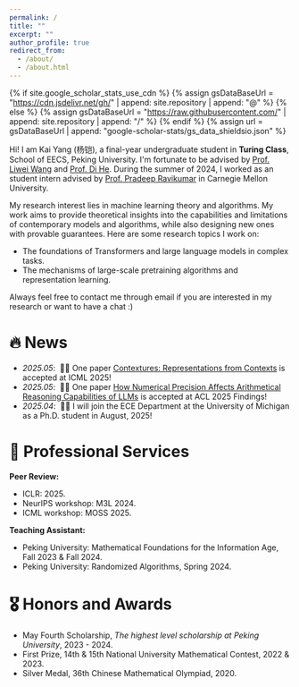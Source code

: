 ```yaml
---
permalink: /
title: ""
excerpt: ""
author_profile: true
redirect_from: 
  - /about/
  - /about.html
---
```


{% if site.google_scholar_stats_use_cdn %}
{% assign gsDataBaseUrl = "https://cdn.jsdelivr.net/gh/" | append: site.repository | append: "@" %}
{% else %}
{% assign gsDataBaseUrl = "https://raw.githubusercontent.com/" | append: site.repository | append: "/" %}
{% endif %}
{% assign url = gsDataBaseUrl | append: "google-scholar-stats/gs_data_shieldsio.json" %}

<!-- <span class='anchor' id='about-me'></span> -->

Hi! I am Kai Yang (杨铠), a final-year undergraduate student in **Turing Class**, School of EECS, Peking University. I'm fortunate to be advised by [Prof. Liwei Wang](http://www.liweiwang-pku.com/) and [Prof. Di He](https://dihe-pku.github.io/). During the summer of 2024, I worked as an student intern advised by [Prof. Pradeep Ravikumar](https://www.cs.cmu.edu/~pradeepr/) in Carnegie Mellon University.

My research interest lies in machine learning theory and algorithms. My work aims to provide theoretical insights into the capabilities and limitations of contemporary models and algorithms, while also designing new ones with provable guarantees.
Here are some research topics I work on:

- The foundations of Transformers and large language models in complex tasks.
- The mechanisms of large-scale pretraining algorithms and representation learning.

Always feel free to contact me through email if you are interested in my research or want to have a chat :)


# 🔥 News
- *2025.05*: &nbsp;🎉🎉 One paper <a href="/publications/#contextures" data-turbo="false">Contextures: Representations from Contexts</a> is accepted at ICML 2025!
- *2025.05*: &nbsp;🎉🎉 One paper <a href="/publications/#precision" data-turbo="false">How Numerical Precision Affects Arithmetical Reasoning Capabilities of LLMs</a> is accepted at ACL 2025 Findings!
- *2025.04*: &nbsp;🎉🎉 I will join the ECE Department at the University of Michigan as a Ph.D. student in August, 2025!



# 🏫 Professional Services
**Peer Review:**
* ICLR: 2025.
* NeurIPS workshop: M3L 2024.
* ICML workshop: MOSS 2025.

**Teaching Assistant:**
* Peking University: Mathematical Foundations for the Information Age, Fall 2023 & Fall 2024.
* Peking University: Randomized Algorithms, Spring 2024.



# 🎖 Honors and Awards
- May Fourth Scholarship, *The highest level scholarship at Peking University*, 2023 - 2024.
- First Prize, 14th & 15th National University Mathematical Contest, 2022 & 2023.
- Silver Medal, 36th Chinese Mathematical Olympiad, 2020.


<!-- # 📖 Educations
- *2019.06 - 2022.04 (now)*, Lorem ipsum dolor sit amet, consectetur adipiscing elit. Vivamus ornare aliquet ipsum, ac tempus justo dapibus sit amet. 
- *2015.09 - 2019.06*, Lorem ipsum dolor sit amet, consectetur adipiscing elit. Vivamus ornare aliquet ipsum, ac tempus justo dapibus sit amet. 

# 💬 Invited Talks
- *2021.06*, Lorem ipsum dolor sit amet, consectetur adipiscing elit. Vivamus ornare aliquet ipsum, ac tempus justo dapibus sit amet. 
- *2021.03*, Lorem ipsum dolor sit amet, consectetur adipiscing elit. Vivamus ornare aliquet ipsum, ac tempus justo dapibus sit amet.  \| [\[video\]](https://github.com/)

# 💻 Internships
- *2019.05 - 2020.02*, [Lorem](https://github.com/), China. -->